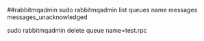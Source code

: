 ##rabbitmqadmin
sudo rabbitmqadmin list queues name messages messages_unacknowledged

sudo rabbitmqadmin delete queue name=test.rpc